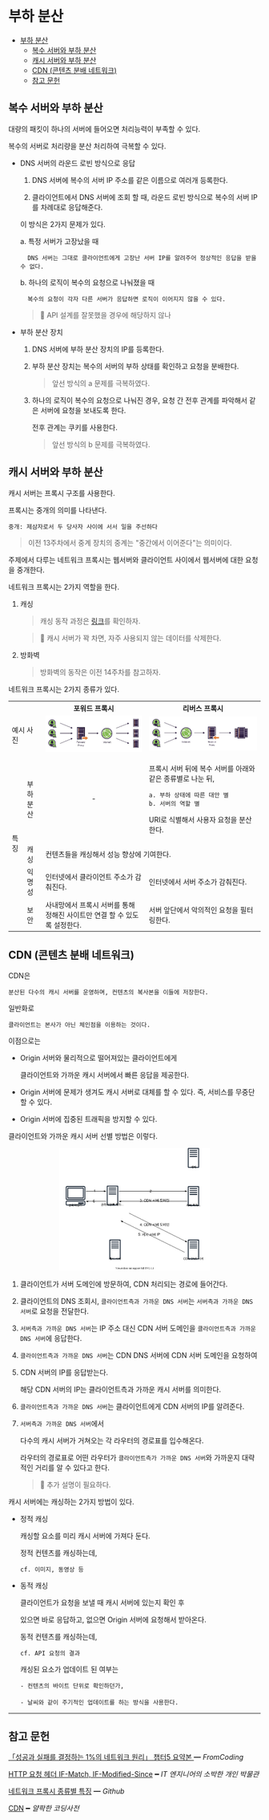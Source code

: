# 부하 분산

- [부하 분산](#부하-분산)
  - [복수 서버와 부하 분산](#복수-서버와-부하-분산)
  - [캐시 서버와 부하 분산](#캐시-서버와-부하-분산)
  - [CDN (콘텐츠 분배 네트워크)](#cdn-콘텐츠-분배-네트워크)
  - [참고 문헌](#참고-문헌)

## 복수 서버와 부하 분산

대량의 패킷이 하나의 서버에 들어오면 처리능력이 부족할 수 있다.

복수의 서버로 처리량을 분산 처리하여 극복할 수 있다.

- DNS 서버의 라운드 로빈 방식으로 응답

  1. DNS 서버에 복수의 서버 IP 주소를 같은 이름으로 여러개 등록한다.

  2. 클라이언트에서 DNS 서버에 조회 할 때, 라운드 로빈 방식으로 복수의 서버 IP를 차례대로 응답해준다.

  이 방식은 2가지 문제가 있다.
  
  a. 특정 서버가 고장났을 때 
  
        DNS 서버는 그대로 클라이언트에게 고장난 서버 IP를 알려주어 정상적인 응답을 받을 수 없다.

  b. 하나의 로직이 복수의 요청으로 나눠졌을 때

        복수의 요청이 각자 다른 서버가 응답하면 로직이 이어지지 않을 수 있다.

    > 🤔 API 설계를 잘못했을 경우에 해당하지 않나

- 부하 분산 장치

  1. DNS 서버에 부하 분산 장치의 IP를 등록한다.  

  2. 부하 분산 장치는 복수의 서버의 부하 상태를 확인하고 요청을 분배한다.

     > 앞선 방식의 a 문제를 극복하였다.

  3. 하나의 로직이 복수의 요청으로 나눠진 경우, 요청 간 전후 관계를 파악해서 같은 서버에 요청을 보내도록 한다.

      전후 관계는 쿠키를 사용한다.

      > 앞선 방식의 b 문제를 극복하였다.
    
## 캐시 서버와 부하 분산

캐시 서버는 프록시 구조를 사용한다.

프록시는 중개의 의미를 나타낸다.

    중개: 제삼자로서 두 당사자 사이에 서서 일을 주선하다

> 이전 13주차에서 중계 장치의 중계는 "중간에서 이어준다"는 의미이다.

주제에서 다루는 네트워크 프록시는 웹서버와 클라이언트 사이에서 웹서버에 대한 요청을 중개한다.

네트워크 프록시는 2가지 역할을 한다.

1. 캐싱
  
    > 캐싱 동작 과정은 [링크](https://slides.com/kimyongki/deck-e6fd5d/fullscreen)를 확인하자.

    > 🤔 캐시 서버가 꽉 차면, 자주 사용되지 않는 데이터를 삭제한다.

2. 방화벽

    > 방화벽의 동작은 이전 14주차를 참고하자.
      
네트워크 프록시는 2가지 종류가 있다.

<table>
  <tr>
    <th colspan="2"></th>
    <th>포워드 프록시</th>
    <th>리버스 프록시</th>
  </tr>
  <tr>
    <td colspan="2">예시 사진</td>
    <td><img src="assets/forward-proxy.png"/></td>
    <td><img src="assets/reverse-proxy.png"/></td>
  </tr>
  <tr>
    <td rowspan="5">특징</td>
    <td>부하 분산</td>
    <td><center>-</center></td>
    <td>
<p>

프록시 서버 뒤에 복수 서버를 아래와 같은 종류별로 나눈 뒤,

    a. 부하 상태에 따른 대안 별
    b. 서버의 역할 별

URI로 식별해서 사용자 요청을 분산한다.
</p>
    </td>
  </tr>
  <tr>
    <td>캐싱</td>
    <td colspan="2">컨텐츠들을 캐싱해서 성능 향상에 기여한다.</td>
  <tr>
  </tr>
  <tr>
    <td>익명성</td>
    <td>인터넷에서 클라이언트 주소가 감춰진다.</td>
    <td>인터넷에서 서버 주소가 감춰진다.</td>
  </tr>
  <tr>
    <td>보안</td>
    <td>사내망에서 프록시 서버를 통해 정해진 사이트만 연결 할 수 있도록 설정한다.</td>
    <td>서버 앞단에서 악의적인 요청을 필터링한다.</td>
  </tr>  
</table>

## CDN (콘텐츠 분배 네트워크)

CDN은
    
    분산된 다수의 캐시 서버를 운영하며, 컨텐츠의 복사본을 이들에 저장한다.    

일반화로

    클라이언트는 본사가 아닌 체인점을 이용하는 것이다.

이점으로는

   - Origin 서버와 물리적으로 떨어져있는 클라이언트에게 
    
      클라이언트와 가까운 캐시 서버에서 빠른 응답을 제공한다.

   - Origin 서버에 문제가 생겨도 캐시 서버로 대체를 할 수 있다. 
      즉, 서비스를 무중단할 수 있다.

   - Origin 서버에 집중된 트래픽을 방지할 수 있다. 

클라이언트와 가까운 캐시 서버 선별 방법은 이렇다.

<center><img width="60%" src="assets/cdn.drawio.svg"/></center>

   1. 클라이언트가 서버 도메인에 방문하여, CDN 처리되는 경로에 들어간다.

   2. 클라이언트의 DNS 조회시, `클라이언트측과 가까운 DNS 서버`는 `서버측과 가까운 DNS 서버`로 요청을 전달한다.

   3. `서버측과 가까운 DNS 서버`는 IP 주소 대신 CDN 서버 도메인을 `클라이언트측과 가까운 DNS 서버`에 응답한다.

   4. `클라이언트측과 가까운 DNS 서버`는 CDN DNS 서버에 CDN 서버 도메인을 요청하여 

   5. CDN 서버의 IP를 응답받는다.

      해당 CDN 서버의 IP는 클라이언트측과 가까운 캐시 서버를 의미한다.

   6. `클라이언트측과 가까운 DNS 서버`는 클라이언트에게 CDN 서버의 IP를 알려준다.

   7. `서버측과 가까운 DNS 서버`에서
      
      다수의 캐시 서버가 거쳐오는 각 라우터의 경로표를 입수해온다.

      라우터의 경로표로 어떤 라우터가 `클라이언트측가 가까운 DNS 서버`와 가까운지 대략적인 거리를 알 수 있다고 한다.

      > 🤔 추가 설명이 필요하다.

캐시 서버에는 캐싱하는 2가지 방법이 있다.

- 정적 캐싱

  캐싱할 요소를 미리 캐시 서버에 가져다 둔다.
  
  정적 컨텐츠를 캐싱하는데,

      cf. 이미지, 동영상 등

- 동적 캐싱

  클라이언트가 요청을 보낼 때 캐시 서버에 있는지 확인 후

  있으면 바로 응답하고, 없으면 Origin 서버에 요청해서 받아온다.

  동적 컨텐츠를 캐싱하는데,

      cf. API 요청의 결과

  캐싱된 요소가 업데이트 된 여부는 
  
      - 컨텐츠의 바이트 단위로 확인하던가,

      - 날씨와 같이 주기적인 업데이트를 하는 방식을 사용한다.

<hr/>

## 참고 문헌

[「성공과 실패를 결정하는 1%의 네트워크 원리」 챕터5 요약본 ](https://yjksw.github.io/one-percent-network-7/) ━ *FromCoding*

[HTTP 요청 헤더 IF-Match, IF-Modified-Since](https://withbundo.blogspot.com/2017/07/http-13-http-iii-if-match-if-modified.html) ━ *IT 엔지니어의 소박한 개인 박물관*

[네트워크 프록시 종류별 특징](https://github.com/NKLCWDT/cs/blob/main/Network/프록시.md) ━ *Github*

[CDN](https://www.youtube.com/watch?v=_kcoeK0ITkQ&ab_channel==얄팍한코딩사전) ━ *얄팍한 코딩사전*